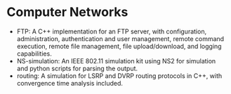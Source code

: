 # Computer Networks
* FTP: A C++ implementation for an FTP server, with configuration, administration, authentication and user management, remote command execution, remote file management, file upload/download, and logging capabilities.
* NS-simulation: An IEEE 802.11 simulation kit using NS2 for simulation and python scripts for parsing the output.
* routing: A simulation for LSRP and DVRP routing protocols in C++, with convergence time analysis included.
